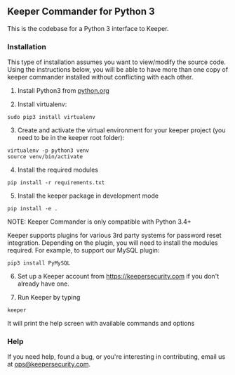 Keeper Commander for Python 3
----

This is the codebase for a Python 3 interface to Keeper.

### Installation

This type of installation assumes you want to view/modify the source code. Using the instructions below,
you will be able to have more than one copy of keeper commander installed without conflicting with each other.

1) Install Python3 from [python.org](https://www.python.org)

2) Install virtualenv:

```
sudo pip3 install virtualenv
```

3) Create and activate the virtual environment for your keeper project (you need to be in the keeper root folder):

```
virtualenv -p python3 venv
source venv/bin/activate
```

4) Install the required modules

```
pip install -r requirements.txt
```

5) Install the keeper package in development mode

```
pip install -e .
```

NOTE: Keeper Commander is only compatible with Python 3.4+

Keeper supports plugins for various 3rd party systems for password reset integration.  Depending on the plugin, you will need to install the modules required.  For example, to support our MySQL plugin:

```
pip3 install PyMySQL
```

6) Set up a Keeper account from https://keepersecurity.com if you don't already have one.

7) Run Keeper by typing 

```
keeper 
```

It will print the help screen with available commands and options 
### Help

If you need help, found a bug, or you're interesting in contributing, email us at ops@keepersecurity.com.